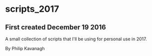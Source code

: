 # scripts_2017
## First created December 19 2016

A small collection of scripts that I'll be using for personal use in 2017.

By Philip Kavanagh
